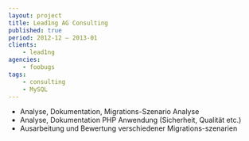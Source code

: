```yaml
---
layout: project
title: Lead1ng AG Consulting
published: true
period: 2012-12 – 2013-01
clients:
    - lead1ng
agencies:
    - foobugs
tags:
    - consulting
    - MySQL
---
```

- Analyse, Dokumentation, Migrations-Szenario Analyse
- Analyse, Dokumentation PHP Anwendung (Sicherheit, Qualität etc.)
- Ausarbeitung und Bewertung verschiedener Migrations-szenarien 
